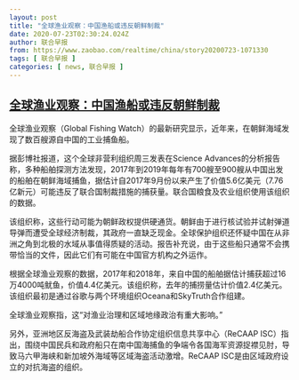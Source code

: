 ```yaml
---
layout: post
title: "全球渔业观察：中国渔船或违反朝鲜制裁"
date: 2020-07-23T02:30:24.024Z
author: 联合早报
from: https://www.zaobao.com/realtime/china/story20200723-1071330
tags: [ 联合早报 ]
categories: [ news, 联合早报 ]
---
```

<!--1595497380000-->
[全球渔业观察：中国渔船或违反朝鲜制裁](https://www.zaobao.com/realtime/china/story20200723-1071330)
------

<div>
<p>全球渔业观察（Global Fishing Watch）的最新研究显示，近年来，在朝鲜海域发现了数百艘源自中国的工业捕鱼船。</p><p>据彭博社报道，这个全球非营利组织周三发表在Science Advances的分析报告称，多种船舶探测方法发现，2017年到2019年每年有700艘至900艘从中国出发的船舶在朝鲜海域捕鱼，据估计自2017年9月份以来产生了价值5.6亿美元（7.76亿新元）可能违反了联合国制裁措施的捕获量。联合国粮食及农业组织使用该组织的数据。</p><p>该组织称，这些行动可能为朝鲜政权提供硬通货。朝鲜由于进行核试验并试射弹道导弹而遭受全球经济制裁，其政府一直缺乏现金。全球保护组织还怀疑中国在从非洲之角到北极的水域从事值得质疑的活动。报告补充说，由于这些船只通常不会携带恰当的文件，因此它们有可能在中国官方机构之外运作。</p><section id="imu"><div id="dfp-ad-imu1-wrapper" class="dfp-tag-wrapper"><div id="dfp-ad-imu1" class="dfp-tag-wrapper"></div></div></section><p>根据全球渔业观察的数据，2017年和2018年，来自中国的船舶据估计捕获超过16万4000吨鱿鱼，价值4.4亿美元。该组织称，去年的捕捞量估计价值2.4亿美元。该组织最初是通过谷歌与两个环境组织Oceana和SkyTruth合作组建。</p><p>全球渔业观察指，这“对渔业治理和区域地缘政治有重大影响。”</p><p>另外，亚洲地区反海盗及武装劫船合作协定组织信息共享中心（ReCAAP ISC）指出，围绕中国民兵和政府船只在南中国海捕鱼的争端令各国海军资源捉襟见肘，导致马六甲海峡和新加坡外海域等区域海盗活动激增。ReCAAP ISC是由区域政府设立的对抗海盗的组织。</p><p> </p><div id="innity-in-post"></div><div id="dfp-ad-midarticlespecial-wrapper" class="dfp-tag-wrapper"><div id="dfp-ad-midarticlespecial" class="dfp-tag-wrapper"></div></div><p> </p><p> </p>
</div>
